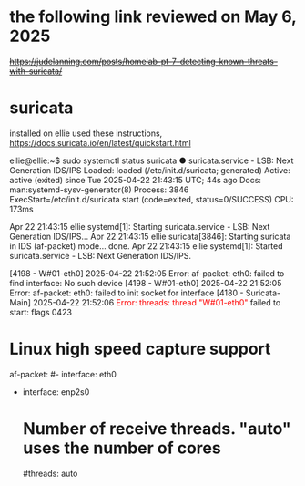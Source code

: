 # the following link reviewed on May 6, 2025

~~https://judelanning.com/posts/homelab-pt-7-detecting-known-threats-with-suricata/~~




# suricata
installed on ellie
used these instructions, https://docs.suricata.io/en/latest/quickstart.html

ellie@ellie:~$ sudo systemctl status suricata
● suricata.service - LSB: Next Generation IDS/IPS
     Loaded: loaded (/etc/init.d/suricata; generated)
     Active: active (exited) since Tue 2025-04-22 21:43:15 UTC; 44s ago
       Docs: man:systemd-sysv-generator(8)
    Process: 3846 ExecStart=/etc/init.d/suricata start (code=exited, status=0/SUCCESS)
        CPU: 173ms

Apr 22 21:43:15 ellie systemd[1]: Starting suricata.service - LSB: Next Generation IDS/IPS...
Apr 22 21:43:15 ellie suricata[3846]: Starting suricata in IDS (af-packet) mode... done.
Apr 22 21:43:15 ellie systemd[1]: Started suricata.service - LSB: Next Generation IDS/IPS.

[4198 - W#01-eth0] 2025-04-22 21:52:05 Error: af-packet: eth0: failed to find interface: No such device
[4198 - W#01-eth0] 2025-04-22 21:52:05 Error: af-packet: eth0: failed to init socket for interface
[4180 - Suricata-Main] 2025-04-22 21:52:06 <span style="color:red">Error: threads: thread "W#01-eth0"</span> failed to start: flags 0423

# Linux high speed capture support
af-packet:
  #- interface: eth0
  - interface: enp2s0
    # Number of receive threads. "auto" uses the number of cores
    #threads: auto
